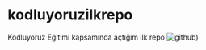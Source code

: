# kodluyoruzilkrepo
Kodluyoruz Eğitimi kapsamında açtığım ilk repo
![github](https://cdn.prod.website-files.com/658d627c8d384d416989b728/6594243f7c3800791f0d0383_Kare%20Favicon.png))
